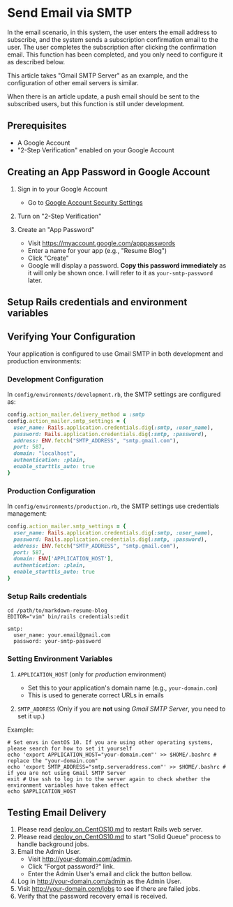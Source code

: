 # Send Email via SMTP

In the email scenario, in this system, the user enters the email address to subscribe, and the system sends a subscription confirmation email to the user. The user completes the subscription after clicking the confirmation email. This function has been completed, and you only need to configure it as described below.

This article takes "Gmail SMTP Server" as an example, and the configuration of other email servers is similar.

When there is an article update, a push email should be sent to the subscribed users, but this function is still under development.

## Prerequisites

- A Google Account
- "2-Step Verification" enabled on your Google Account

## Creating an App Password in Google Account

1. Sign in to your Google Account
    - Go to [Google Account Security Settings](https://myaccount.google.com/security)

2. Turn on "2-Step Verification"

3. Create an "App Password"
    - Visit https://myaccount.google.com/apppasswords
    - Enter a name for your app (e.g., "Resume Blog")
    - Click "Create"
    - Google will display a password. **Copy this password immediately** as it will only be shown once. I will refer to it as `your-smtp-password` later.

## Setup Rails credentials and environment variables

## Verifying Your Configuration

Your application is configured to use Gmail SMTP in both development and production environments:

### Development Configuration

In `config/environments/development.rb`, the SMTP settings are configured as:

```ruby
config.action_mailer.delivery_method = :smtp
config.action_mailer.smtp_settings = {
  user_name: Rails.application.credentials.dig(:smtp, :user_name),
  password: Rails.application.credentials.dig(:smtp, :password),
  address: ENV.fetch("SMTP_ADDRESS", "smtp.gmail.com"),
  port: 587,
  domain: "localhost",
  authentication: :plain,
  enable_starttls_auto: true
}
```

### Production Configuration

In `config/environments/production.rb`, the SMTP settings use credentials management:

```ruby
config.action_mailer.smtp_settings = {
  user_name: Rails.application.credentials.dig(:smtp, :user_name),
  password: Rails.application.credentials.dig(:smtp, :password),
  address: ENV.fetch("SMTP_ADDRESS", "smtp.gmail.com"),
  port: 587,
  domain: ENV['APPLICATION_HOST'],
  authentication: :plain,
  enable_starttls_auto: true
}
```

### Setup Rails credentials

```shell
cd /path/to/markdown-resume-blog
EDITOR="vim" bin/rails credentials:edit
```

```
smtp:
  user_name: your.email@gmail.com
  password: your-smtp-password
```

### Setting Environment Variables

1. `APPLICATION_HOST` (only for *production* environment)
    - Set this to your application's domain name (e.g., `your-domain.com`)
    - This is used to generate correct URLs in emails

2. `SMTP_ADDRESS` (Only if you are **not** using *Gmail SMTP Server*, you need to set it up.)

Example:

```shell
# Set envs in CentOS 10. If you are using other operating systems, please search for how to set it yourself
echo 'export APPLICATION_HOST="your-domain.com"' >> $HOME/.bashrc # replace the "your-domain.com"
echo 'export SMTP_ADDRESS="smtp.serveraddress.com"' >> $HOME/.bashrc # if you are not using Gmail SMTP Server
exit # Use ssh to log in to the server again to check whether the environment variables have taken effect
echo $APPLICATION_HOST
```

## Testing Email Delivery

1. Please read [deploy_on_CentOS10.md](/docs/deploy/deploy_on_CentOS10.md) to restart Rails web server.
2. Please read [deploy_on_CentOS10.md](/docs/deploy/deploy_on_CentOS10.md) to start "Solid Queue" process to handle background jobs.
3. Email the Admin User.
    - Visit http://your-domain.com/admin.
    - Click "Forgot password?" link.
    - Enter the Admin User's email and click the button bellow.
4. Log in http://your-domain.com/admin as the Admin User.
5. Visit http://your-domain.com/jobs to see if there are failed jobs.
6. Verify that the password recovery email is received.
